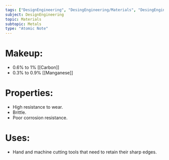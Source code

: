 ```yaml
---
tags: ["DesignEngineering", "DesingEngineering/Materials", "DesingEngineering/Materials/Metals", "DesingEngineering/Materials/Metals/Materials"]
subject: DesignEngineering
topic: Materials
subtopic: Metals
type: "Atomic Note"
---
```


# Makeup:
 - 0.6% to 1% [[Carbon]]
 - 0.3% to 0.9% [[Manganese]]
 
# Properties:
 - High resistance to wear.
 - Brittle.
 - Poor corrosion resistance.
 
 # Uses:
 - Hand and machine cutting tools that need to retain their sharp edges.